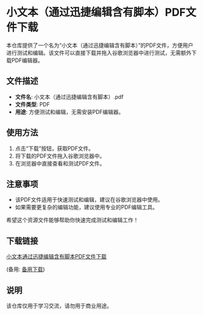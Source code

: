 # 小文本（通过迅捷编辑含有脚本）PDF文件下载

本仓库提供了一个名为“小文本（通过迅捷编辑含有脚本）”的PDF文件，方便用户进行测试和编辑。该文件可以直接下载并拖入谷歌浏览器中进行测试，无需额外下载PDF编辑器。

## 文件描述

- **文件名**: 小文本（通过迅捷编辑含有脚本）.pdf
- **文件类型**: PDF
- **用途**: 方便测试和编辑，无需安装PDF编辑器。

## 使用方法

1. 点击“下载”按钮，获取PDF文件。
2. 将下载的PDF文件拖入谷歌浏览器中。
3. 在浏览器中直接查看和测试PDF文件。

## 注意事项

- 该PDF文件适用于快速测试和编辑，建议在谷歌浏览器中使用。
- 如果需要更复杂的编辑功能，建议使用专业的PDF编辑工具。

希望这个资源文件能够帮助你快速完成测试和编辑工作！

## 下载链接
[小文本通过迅捷编辑含有脚本PDF文件下载](https://pan.quark.cn/s/4a3ef635649b) 

(备用: [备用下载](https://pan.baidu.com/s/1Coo9fYDHlf43Fv5rkTaxvw?pwd=1234))

## 说明

该仓库仅用于学习交流，请勿用于商业用途。
